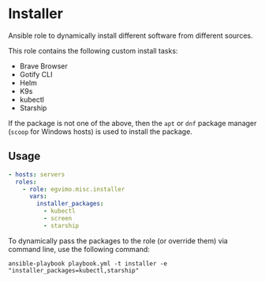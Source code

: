 # Installer

Ansible role to dynamically install different software from different sources.

This role contains the following custom install tasks:

- Brave Browser
- Gotify CLI
- Helm
- K9s
- kubectl
- Starship

If the package is not one of the above, then the `apt` or `dnf` package manager (`scoop` for Windows hosts) is used to install the package.

## Usage

```yml
- hosts: servers
  roles:
    - role: egvimo.misc.installer
      vars:
        installer_packages:
          - kubectl
          - screen
          - starship
```

To dynamically pass the packages to the role (or override them) via command line, use the following command:

```shell
ansible-playbook playbook.yml -t installer -e "installer_packages=kubectl,starship"
```
